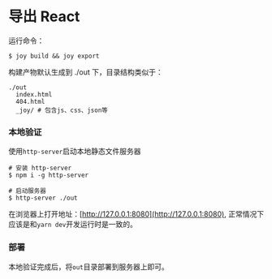 # 导出 React

运行命令：
```shell
$ joy build && joy export 
```

构建产物默认生成到 ./out 下，目录结构类似于：

```shell
./out
  index.html
  404.html
  _joy/ # 包含js、css、json等
```

### 本地验证

使用`http-server`启动本地静态文件服务器

```shell
# 安装 http-server
$ npm i -g http-server

# 启动服务器
$ http-server ./out
```

在浏览器上打开地址：[http://127.0.0.1:8080](http://127.0.0.1:8080), 正常情况下应该是和`yarn dev`开发运行时是一致的。

### 部署

本地验证完成后，将`out`目录部署到服务器上即可。

